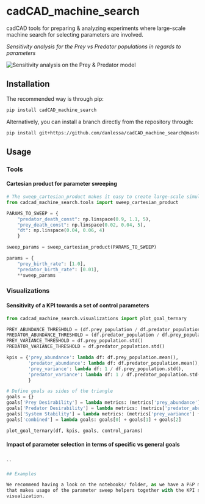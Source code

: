 # cadCAD_machine_search
cadCAD tools for preparing & analyzing experiments where
 large-scale machine search for selecting parameters are involved.

 *Sensitivity analysis for the Prey vs Predator populations in regards to 
 parameters*

![Sensitivity analysis on the Prey & Predator model](https://i.imgur.com/CkQsjU2.png)

## Installation

The recommended way is through pip:

```sh
pip install cadCAD_machine_search
```

Alternatively, you can install a branch directly from the repository through:

```sh
pip install git+https://github.com/danlessa/cadCAD_machine_search@master
```

## Usage
### Tools

#### Cartesian product for parameter sweeping

```python
# The sweep_cartesian_product makes it easy to create large-scale simulations
from cadcad_machine_search.tools import sweep_cartesian_product

PARAMS_TO_SWEEP = {    
    "predator_death_const": np.linspace(0.9, 1.1, 5),
    "prey_death_const": np.linspace(0.02, 0.04, 5),
    "dt": np.linspace(0.04, 0.06, 4)
    }

sweep_params = sweep_cartesian_product(PARAMS_TO_SWEEP)

params = {
    "prey_birth_rate": [1.0],
    "predator_birth_rate": [0.01],
    **sweep_params
```

### Visualizations

#### Sensitivity of a KPI towards a set of control parameters

```python
from cadcad_machine_search.visualizations import plot_goal_ternary

PREY_ABUNDANCE_THRESHOLD = (df.prey_population / df.predator_population).mean()
PREDATOR_ABUNDANCE_THRESHOLD = (df.predator_population / df.prey_population).mean()
PREY_VARIANCE_THRESHOLD = df.prey_population.std()
PREDATOR_VARIANCE_THRESHOLD = df.predator_population.std()

kpis = {'prey_abundance': lambda df: df.prey_population.mean(),
        'predator_abundance': lambda df: df.predator_population.mean(),
        'prey_variance': lambda df: 1 / df.prey_population.std(),
        'predator_variance': lambda df: 1 / df.predator_population.std(),
        }

# Define goals as sides of the triangle
goals = {}
goals['Prey Desirability'] = lambda metrics: (metrics['prey_abundance'] + metrics['prey_variance']) / 2
goals['Predator Desirability'] = lambda metrics: (metrics['predator_abundance'] + metrics['predator_variance']) / 2
goals['System Stability'] = lambda metrics: (metrics['prey_variance'] + metrics['predator_variance']) / 2
goals['combined'] = lambda goals: goals[0] + goals[1] + goals[2]

plot_goal_ternary(df, kpis, goals, control_params)
```


#### Impact of parameter selection in terms of specific vs general goals

```python

``

## Examples

We recommend having a look on the notebooks/ folder, as we have a P&P model
that makes usage of the parameter sweep helpers together with the KPI sensitivity
visualization.

